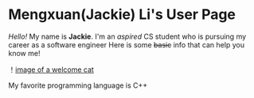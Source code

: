 <!--
**Jackie1342/Jackie1342** is a ✨ _special_ ✨ repository because its `README.md` (this file) appears on your GitHub profile.

Here are some ideas to get you started:

- 🔭 I’m currently working on ...
- 🌱 I’m currently learning ...
- 👯 I’m looking to collaborate on ...
- 🤔 I’m looking for help with ...
- 💬 Ask me about ...
- 📫 How to reach me: ...
- 😄 Pronouns: ...
- ⚡ Fun fact: ...
-->

# Mengxuan(Jackie) Li's User Page

*Hello!* My name is **Jackie**.
I'm an *aspired* CS student who is pursuing my career as a software engineer
Here is some ~~basic~~ info that can help you know me!

！[image of a welcome cat](./image/welcomeCat.jpg)

My favorite programming language is C++
